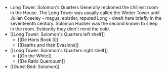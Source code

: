 - Long Tower: Solomon's Quarters
  Generally reckoned the chilliest room in the House. The Long Tower was usually called the Winter Tower until Julian Coseley - magus, epistler, reputed Long - dwelt here briefly in the seventeenth century. Solomon Husher was the second known to sleep in the room. Evidently they didn't mind the cold.
- [[Long Tower: Solomon's Quarters left shelf]]
	- [[De Horis Book 3]]
	- [[Deaths and their Evasions]]
- [[Long Tower: Solomon's Quarters right shelf]]
	- [[On the White]]
	- [[De Ratio Quercuum]]
- [[Guest Bed: Solomon]]